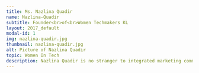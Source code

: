 ```yaml
---
title: Ms. Nazlina Quadir
name: Nazlina-Quadir
subtitle: Founder<br>of<br>Women Techmakers KL
layout: 2017_default
modal-id: 1
img: nazlina-quadir.jpg
thumbnail: nazlina-quadir.jpg
alt: Picture of Nazlina Quadir
topic: Women In Tech
description: Nazlina Quadir is no stranger to integrated marketing communications. She has an over 15 years of experience in strategic marketing communications and public relations across the industries. Not only that, she is also well known for leading the Kuala Lumpur chapter of Women Techmakers, a global program by Google to advocate women in science, technology, engineering and mathematics (STEM). Her contribution in empowering women in the STEM industry continues to affect our society positively.
---
```


